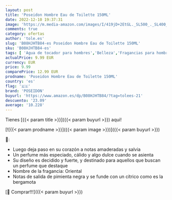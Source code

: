 ```yaml
---
layout: post
title: 'Poseidon Hombre Eau de Toilette 150ML'
date: 2022-12-10 19:37:31
image: 'https://m.media-amazon.com/images/I/419jD+2EtGL._SL500_._SL400_.jpg'
comments: true
category: ofertas
author: 'tole.es'
slug: 'B08HJHTB84-es Poseidon Hombre Eau de Toilette 150ML'
sku: 'B08HJHTB84-es'
tags: [ 'Agua de tocador para hombres','Belleza','Fragancias para hombres','Perfumes y fragancias','de','eau','poseidon','toilette','🇪🇸', ]
actualPrice: 9.99 EUR
currency: EUR
price: 9.99
comparePrice: 12.99 EUR
prodname: 'Poseidon Hombre Eau de Toilette 150ML'
country: 'es'
flag: '🇪🇸'
brand: 'POSEIDON'
buyurl: 'https://www.amazon.es/dp/B08HJHTB84/?tag=tolees-21'
descuento: '23.09'
average: '10.228'
---
```


Tienes [{{< param title >}}]({{< param buyurl >}}) aqui!

[![{{< param prodname >}}]({{< param image >}})]({{< param buyurl >}})

🔎:

- Luego deja paso en su corazón a notas amaderadas y salvia
- Un perfume más especiado, cálido y algo dulce cuando se asienta
- Su diseño es decidido y fuerte, y destinado para aquellos que buscan un perfume que destaque
- Nombre de la fragancia: Oriental
- Notas de salida de pimienta negra y se funde con un cítrico como es la bergamota

[🛒 Comprar!!!]({{< param buyurl >}})
